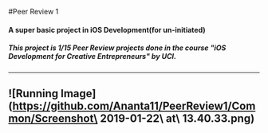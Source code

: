 #Peer Review 1
#### A super basic project in iOS Development(for un-initiated)
##### This project is 1/15 Peer Review projects done in the course \"iOS Development for Creative Entrepreneurs\" by UCI.
-----
![Running Image](https://github.com/Ananta11/PeerReview1/Common/Screenshot\ 2019-01-22\ at\ 13.40.33.png)
-----
